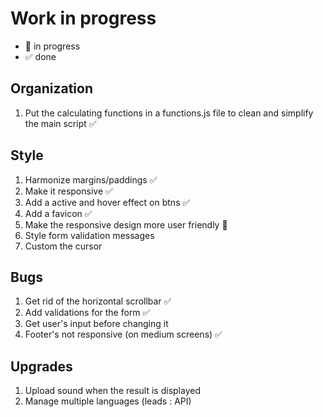 # Work in progress

- 🚀  in progress
- ✅  done

## Organization

1. Put the calculating functions in a functions.js file to clean and simplify the main script ✅  

## Style  

1. Harmonize margins/paddings ✅  
2. Make it responsive ✅  
3. Add a active and hover effect on btns ✅  
4. Add a favicon ✅  
5. Make the responsive design more user friendly 🚀  
6. Style form validation messages  
7. Custom the cursor  

## Bugs  

1. Get rid of the horizontal scrollbar ✅
2. Add validations for the form ✅  
3. Get user's input before changing it 
4. Footer's not responsive (on medium screens) ✅

## Upgrades

1. Upload sound when the result is displayed  
2. Manage multiple languages (leads : API)  
